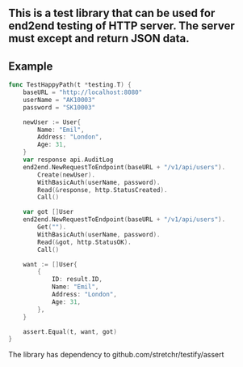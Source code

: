 ## This is a test library that can be used for end2end testing of HTTP server. The server must except and return JSON data.

## Example

```go
func TestHappyPath(t *testing.T) {
    baseURL = "http://localhost:8080"
    userName = "AK10003"
    password = "SK10003"

    newUser := User{
        Name: "Emil",
        Address: "London",
        Age: 31,
    }
    var response api.AuditLog
    end2end.NewRequestToEndpoint(baseURL + "/v1/api/users").
        Create(newUser).
        WithBasicAuth(userName, password).
        Read(&response, http.StatusCreated).
        Call()

    var got []User
    end2end.NewRequestToEndpoint(baseURL + "/v1/api/users").
        Get("").
        WithBasicAuth(userName, password).
        Read(&got, http.StatusOK).
        Call()

    want := []User{
        {
            ID: result.ID,
            Name: "Emil",
            Address: "London",
            Age: 31,
        },
    }

    assert.Equal(t, want, got)
}
```

The library has dependency to github.com/stretchr/testify/assert